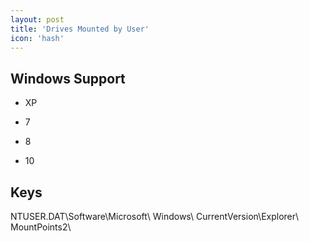 ```yaml
---
layout: post
title: 'Drives Mounted by User'
icon: 'hash'
---
```


## Windows Support

- XP

- 7

- 8

- 10



## Keys

NTUSER.DAT\Software\Microsoft\ Windows\ CurrentVersion\Explorer\ MountPoints2\

